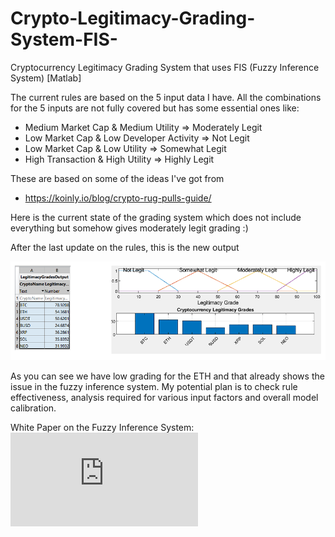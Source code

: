 # Crypto-Legitimacy-Grading-System-FIS-
Cryptocurrency Legitimacy Grading System that uses FIS (Fuzzy Inference System) [Matlab]

The current rules are based on the 5 input data I have. All the combinations for the 5 inputs are not fully covered but has some essential ones like:
- Medium Market Cap & Medium Utility => Moderately Legit
- Low Market Cap & Low Developer Activity => Not Legit
- Low Market Cap & Low Utility => Somewhat Legit
- High Transaction & High Utility => Highly Legit

These are based on some of the ideas I've got from 
- https://koinly.io/blog/crypto-rug-pulls-guide/

Here is the current state of the grading system which does not include everything but somehow gives moderately legit grading :)

After the last update on the rules, this is the new output

![enter image description here](https://github.com/MuminjonGuru/Crypto-Legitimacy-Grading-System-FIS/blob/main/grading_final.png)

As you can see we have low grading for the ETH and that already shows the issue in the fuzzy inference system. 
My potential plan is to check rule effectiveness, analysis required for various input factors and overall model calibration.

White Paper on the Fuzzy Inference System: ![DOWNLOAD PDF](https://github.com/MuminjonGuru/Crypto-Legitimacy-Grading-System-FIS/blob/main/FuzzyLogic_Muminjon_P2822156.pdf)

